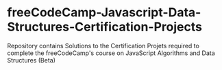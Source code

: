 # freeCodeCamp-Javascript-Data-Structures-Certification-Projects
Repository contains Solutions to the Certification Projets required to complete the freeCodeCamp's course on JavaScript Algorithms and Data Structures (Beta)
